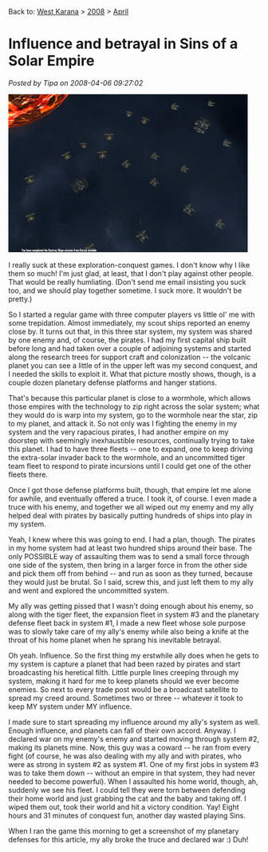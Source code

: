 Back to: [West Karana](/posts/westkarana.md) > [2008](/posts/2008/westkarana.md) > [April](./westkarana.md)
# Influence and betrayal in Sins of a Solar Empire

*Posted by Tipa on 2008-04-06 09:27:02*

![sins-of-a-solar-empire-2008-04-06-08-39-58-01.jpg](../../../uploads/2008/04/sins-of-a-solar-empire-2008-04-06-08-39-58-01.jpg)

I really suck at these exploration-conquest games. I don't know why I like them so much! I'm just glad, at least, that I don't play against other people. That would be really humliating. (Don't send me email insisting you suck too, and we should play together sometime. I suck more. It wouldn't be pretty.)

So I started a regular game with three computer players vs little ol' me with some trepidation. Almost immediately, my scout ships reported an enemy close by. It turns out that, in this three star system, my system was shared by one enemy and, of course, the pirates. I had my first capital ship built before long and had taken over a couple of adjoining systems and started along the research trees for support craft and colonization -- the volcanic planet you can see a little of in the upper left was my second conquest, and I needed the skills to exploit it. What that picture mostly shows, though, is a couple dozen planetary defense platforms and hanger stations.

That's because this particular planet is close to a wormhole, which allows those empires with the technology to zip right across the solar system; what they would do is warp into my system, go to the wormhole near the star, zip to my planet, and attack it. So not only was I fighting the enemy in my system and the very rapacious pirates, I had another empire on my doorstep with seemingly inexhaustible resources, continually trying to take this planet. I had to have three fleets -- one to expand, one to keep driving the extra-solar invader back to the wormhole, and an uncommitted tiger team fleet to respond to pirate incursions until I could get one of the other fleets there.

Once I got those defense platforms built, though, that empire let me alone for awhile, and eventually offered a truce. I took it, of course. I even made a truce with his enemy, and together we all wiped out my enemy and my ally helped deal with pirates by basically putting hundreds of ships into play in my system.

Yeah, I knew where this was going to end. I had a plan, though. The pirates in my home system had at least two hundred ships around their base. The only POSSIBLE way of assaulting them was to send a small force through one side of the system, then bring in a larger force in from the other side and pick them off from behind -- and run as soon as they turned, because they would just be brutal. So I said, screw this, and just left them to my ally and went and explored the uncommitted system.

My ally was getting pissed that I wasn't doing enough about his enemy, so along with the tiger fleet, the expansion fleet in system #3 and the planetary defense fleet back in system #1, I made a new fleet whose sole purpose was to slowly take care of my ally's enemy while also being a knife at the throat of his home planet when he sprang his inevitable betrayal.

Oh yeah. Influence. So the first thing my erstwhile ally does when he gets to my system is capture a planet that had been razed by pirates and start broadcasting his heretical filth. Little purple lines creeping through my system, making it hard for me to keep planets should we ever become enemies. So next to every trade post would be a broadcast satellite to spread my creed around. Sometimes two or three -- whatever it took to keep MY system under MY influence.

I made sure to start spreading my influence around my ally's system as well. Enough influence, and planets can fall of their own accord. Anyway. I declared war on my enemy's enemy and started moving through system #2, making its planets mine. Now, this guy was a coward -- he ran from every fight (of course, he was also dealing with my ally and with pirates, who were as strong in system #2 as system #1. One of my first jobs in system #3 was to take them down -- without an empire in that system, they had never needed to become powerful). When I assaulted his home world, though, ah, suddenly we see his fleet. I could tell they were torn between defending their home world and just grabbing the cat and the baby and taking off. I wiped them out, took their world and hit a victory condition. Yay! Eight hours and 31 minutes of conquest fun, another day wasted playing Sins.

When I ran the game this morning to get a screenshot of my planetary defenses for this article, my ally broke the truce and declared war :) Duh!

